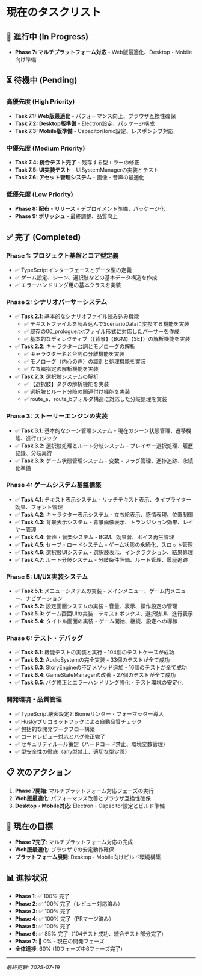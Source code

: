 # 現在のタスクリスト

## 🔄 進行中 (In Progress)  
- **Phase 7: マルチプラットフォーム対応** - Web版最適化、Desktop・Mobile向け準備

## ⏳ 待機中 (Pending)
### 高優先度 (High Priority)
- **Task 7.1: Web版最適化** - パフォーマンス向上、ブラウザ互換性確保
- **Task 7.2: Desktop版準備** - Electron設定、パッケージ構成
- **Task 7.3: Mobile版準備** - Capacitor/Ionic設定、レスポンシブ対応

### 中優先度 (Medium Priority)  
- **Task 7.4: 統合テスト完了** - 残存する型エラーの修正
- **Task 7.5: UI実装テスト** - UISystemManagerの実装とテスト
- **Task 7.6: アセット管理システム** - 画像・音声の最適化

### 低優先度 (Low Priority)
- **Phase 8: 配布・リリース** - デプロイメント準備、パッケージ化
- **Phase 9: ポリッシュ** - 最終調整、品質向上

## ✅ 完了 (Completed)
### Phase 1: プロジェクト基盤とコア型定義
- ✅ TypeScriptインターフェースとデータ型の定義
- ✅ ゲーム設定、シーン、選択肢などの基本データ構造を作成
- ✅ エラーハンドリング用の基本クラスを実装

### Phase 2: シナリオパーサーシステム
- ✅ **Task 2.1**: 基本的なシナリオファイル読み込み機能
  - ✅ テキストファイルを読み込んでScenarioDataに変換する機能を実装
  - ✅ 既存の00_prologue.txtファイル形式に対応したパーサーを作成
  - ✅ 基本的なディレクティブ（【背景】【BGM】【SE】）の解析機能を実装
- ✅ **Task 2.2**: キャラクター台詞とモノローグの解析
  - ✅ キャラクター名と台詞の分離機能を実装
  - ✅ モノローグ（内心の声）の識別と処理機能を実装
  - ✅ 立ち絵指定の解析機能を実装
- ✅ **Task 2.3**: 選択肢システムの解析
  - ✅ 【選択肢】タグの解析機能を実装
  - ✅ 選択肢とルート分岐の関連付け機能を実装
  - ✅ route_a、route_bフォルダ構造に対応した分岐処理を実装

### Phase 3: ストーリーエンジンの実装
- ✅ **Task 3.1**: 基本的なシーン管理システム - 現在のシーン状態管理、遷移機能、進行ロジック
- ✅ **Task 3.2**: 選択肢処理とルート分岐システム - プレイヤー選択処理、履歴記録、分岐実行
- ✅ **Task 3.3**: ゲーム状態管理システム - 変数・フラグ管理、進捗追跡、永続化準備

### Phase 4: ゲームシステム基盤構築
- ✅ **Task 4.1**: テキスト表示システム - リッチテキスト表示、タイプライター効果、フォント管理
- ✅ **Task 4.2**: キャラクター表示システム - 立ち絵表示、感情表現、位置制御
- ✅ **Task 4.3**: 背景表示システム - 背景画像表示、トランジション効果、レイヤー管理
- ✅ **Task 4.4**: 音声・音楽システム - BGM、効果音、ボイス再生管理
- ✅ **Task 4.5**: セーブ・ロードシステム - ゲーム状態の永続化、スロット管理
- ✅ **Task 4.6**: 選択肢UIシステム - 選択肢表示、インタラクション、結果処理
- ✅ **Task 4.7**: ルート分岐システム - 分岐条件評価、ルート管理、履歴追跡

### Phase 5: UI/UX実装システム
- ✅ **Task 5.1**: メニューシステムの実装 - メインメニュー、ゲーム内メニュー、ナビゲーション
- ✅ **Task 5.2**: 設定画面システムの実装 - 音量、表示、操作設定の管理
- ✅ **Task 5.3**: ゲーム画面UIの実装 - テキストボックス、選択肢UI、進行表示
- ✅ **Task 5.4**: タイトル画面の実装 - ゲーム開始、継続、設定への導線

### Phase 6: テスト・デバッグ
- ✅ **Task 6.1**: 機能テストの実装と実行 - 104個のテストケースが成功
- ✅ **Task 6.2**: AudioSystemの完全実装 - 33個のテストが全て成功
- ✅ **Task 6.3**: StoryEngineの不足メソッド追加 - 16個のテストが全て成功  
- ✅ **Task 6.4**: GameStateManagerの改善 - 27個のテストが全て成功
- ✅ **Task 6.5**: バグ修正とエラーハンドリング強化 - テスト環境の安定化

### 開発環境・品質管理
- ✅ TypeScript厳密設定とBiomeリンター・フォーマッター導入
- ✅ Huskyプリコミットフックによる自動品質チェック
- ✅ 包括的な開発ワークフロー構築
- ✅ コードレビュー対応とバグ修正完了
- ✅ セキュリティルール策定（ハードコード禁止、環境変数管理）
- ✅ 型安全性の徹底（any型禁止、適切な型定義）

## 📋 次のアクション
1. **Phase 7開始**: マルチプラットフォーム対応フェーズの実行
2. **Web版最適化**: パフォーマンス改善とブラウザ互換性確保
3. **Desktop・Mobile対応**: Electron・Capacitor設定とビルド準備

## 🎯 現在の目標
- **Phase 7完了**: マルチプラットフォーム対応の完成
- **Web版最適化**: ブラウザでの安定動作確保
- **プラットフォーム展開**: Desktop・Mobile向けビルド環境構築

## 📊 進捗状況
- **Phase 1**: ✅ 100% 完了
- **Phase 2**: ✅ 100% 完了（レビュー対応済み）
- **Phase 3**: ✅ 100% 完了
- **Phase 4**: ✅ 100% 完了（PRマージ済み）
- **Phase 5**: ✅ 100% 完了
- **Phase 6**: ✅ 85% 完了（104テスト成功、統合テスト部分完了）
- **Phase 7**: 🔄 0% - 現在の開発フェーズ
- **全体進捗**: 60% (10フェーズ中6フェーズ完了)

---
*最終更新: 2025-07-19*